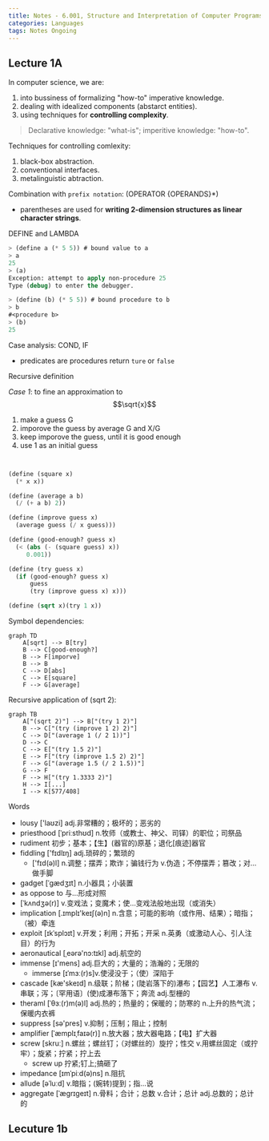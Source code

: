 ```yaml
---
title: Notes - 6.001, Structure and Interpretation of Computer Programs
categories: Languages
tags: Notes Ongoing
---
```


## Lecture 1A

In computer science, we are:
  1. into bussiness of formalizing "how-to" imperative knowledge.
  2. dealing with idealized components (abstarct entities).
  3. using techniques for **controlling complexity**.

> Declarative knowledge: "what-is"; imperitive knowledge: "how-to".

Techniques for controlling comlexity:
  1. black-box abstraction.
  2. conventional interfaces.
  3. metalinguistic abtraction.

Combination with `prefix notation`: (OPERATOR {OPERANDS}*)
  - parentheses are used for **writing 2-dimension structures as linear character strings**.

DEFINE and LAMBDA

```lisp
> (define a (* 5 5)) # bound value to a
> a
25
> (a)
Exception: attempt to apply non-procedure 25
Type (debug) to enter the debugger.

> (define (b) (* 5 5)) # bound procedure to b
> b
#<procedure b>
> (b)
25
```

Case analysis: COND, IF
  - predicates are procedures return `ture` or `false`

Recursive definition

*Case 1*: to fine an approximation to $$\sqrt{x}$$
  1. make a guess G
  2. imporove the guess by average G and X/G
  3. keep imporove the guess, until it is good enough
  4. use 1 as an initial guess

```scheme


(define (square x)
  (* x x))

(define (average a b)
  (/ (+ a b) 2))

(define (improve guess x)
  (average guess (/ x guess)))

(define (good-enough? guess x)
  (< (abs (- (square guess) x))
     0.001))

(define (try guess x)
  (if (good-enough? guess x)
      guess
      (try (improve guess x) x)))

(define (sqrt x)(try 1 x))
```
Symbol dependencies:

```mermaid
graph TD
    A[sqrt] --> B[try]
    B --> C[good-enough?]
    B --> F[imporve]
    B --> B
    C --> D[abs]
    C --> E[square]
    F --> G[average]
```

Recursive application of (sqrt 2):

```mermaid
graph TB
    A["(sqrt 2)"] --> B["(try 1 2)"]
    B --> C["(try (improve 1 2) 2)"]
    C --> D["(average 1 (/ 2 1))"]
    D --> C
    C --> E["(try 1.5 2)"]
    E --> F["(try (improve 1.5 2) 2)"]
    F --> G["(average 1.5 (/ 2 1.5))"]
    G --> F
    F --> H["(try 1.3333 2)"]
    H --> I[...]
    I --> K[577/408]
```

Words
  - lousy ['laʊzi] adj.非常糟的；极坏的；恶劣的
  - priesthood [ˈpriːsthʊd] n.牧师（或教士、神父、司铎）的职位；司祭品
  - rudiment 初步；基本；【生】(器官的)原基；退化[痕迹]器官
  - fiddling ['fɪdlɪŋ] adj.琐碎的；繁琐的
    - ['fɪd(ə)l] n.调整；摆弄；欺诈；骗钱行为 v.伪造；不停摆弄；篡改；对…做手脚
  - gadget  [ˈɡædʒɪt] n.小器具；小装置
  - as oppose to 与…形成对照
  - [ˈkʌndʒə(r)] v.变戏法；变魔术；使…变戏法般地出现（或消失）
  - implication [.ɪmplɪ'keɪʃ(ə)n] n.含意；可能的影响（或作用、结果）；暗指；（被）牵连
  - exploit [ɪkˈsplɔɪt] v.开发；利用；开拓；开采 n.英勇（或激动人心、引人注目）的行为
  - aeronautical [ˌeərə'nɔ:tɪkl] adj.航空的
  - immense [ɪ'mens] adj.巨大的；大量的；浩瀚的；无限的
    - immerse [ɪˈmɜː(r)s]v.使浸没于；（使）深陷于
  - cascade [kæ'skeɪd] n.级联；阶梯；(陡岩落下的)瀑布；【园艺】人工瀑布 v.串联；泻；〔罕用语〕(使)成瀑布落下；奔流 adj.型栅的
  - theraml [ˈθɜː(r)m(ə)l] adj.热的；热量的；保暖的；防寒的 n.上升的热气流；保暖内衣裤
  - suppress [sə'pres] v.抑制；压制；阻止；控制
  - amplifier  [ˈæmplɪˌfaɪə(r)] n.放大器；放大器电路；【电】扩大器
  - screw  [skruː] n.螺丝；螺丝钉；（对螺丝的）旋拧；性交 v.用螺丝固定（或拧牢）；旋紧；拧紧；拧上去
    - screw up 拧紧;钉上;搞砸了
  - impedance [ɪmˈpiːd(ə)ns] n.阻抗
  - allude [əˈluːd] v.暗指；(婉转)提到；指…说
  - aggregate  [ˈæɡrɪɡeɪt] n.骨料；合计；总数 v.合计；总计 adj.总数的；总计的

## Lecuture 1b